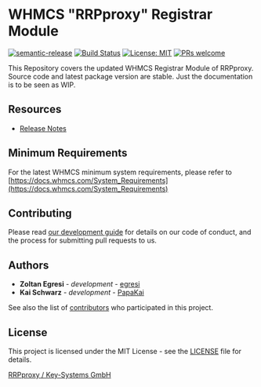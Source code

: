 # WHMCS "RRPproxy" Registrar Module #

[![semantic-release](https://img.shields.io/badge/%20%20%F0%9F%93%A6%F0%9F%9A%80-semantic--release-e10079.svg)](https://github.com/semantic-release/semantic-release)
[![Build Status](https://travis-ci.com/hexonet/whmcs-ispapi-registrar.svg?branch=master)](https://travis-ci.com/rrpproxy/whmcs-rrpproxy-registrar)
[![License: MIT](https://img.shields.io/badge/License-MIT-blue.svg)](https://opensource.org/licenses/MIT)
[![PRs welcome](https://img.shields.io/badge/PRs-welcome-brightgreen.svg)](https://github.com/rrpproxy/whmcs-rrpproxy-registrar/blob/master/CONTRIBUTING.md)

This Repository covers the updated WHMCS Registrar Module of RRPproxy. Source code and latest package version are stable. Just the documentation is to be seen as WIP.

## Resources ##

* [Release Notes](https://github.com/hexonet/whmcs-ispapi-registrar/releases)

## Minimum Requirements ##

For the latest WHMCS minimum system requirements, please refer to
[https://docs.whmcs.com/System_Requirements](https://docs.whmcs.com/System_Requirements)

## Contributing ##

Please read [our development guide](https://github.com/hexonet/whmcs-ispapi-registrar/wiki/Development-Guide) for details on our code of conduct, and the process for submitting pull requests to us.

## Authors ##

* **Zoltan Egresi** - *development* - [egresi](https://github.com/egresi)
* **Kai Schwarz** - *development* - [PapaKai](https://github.com/papakai)

See also the list of [contributors](https://github.com/hexonet/whmcs-ispapi-registrar/graphs/contributors) who participated in this project.

## License ##

This project is licensed under the MIT License - see the [LICENSE](https://github.com/hexonet/whmcs-ispapi-registrar/blob/master/LICENSE) file for details.

[RRPproxy / Key-Systems GmbH](https://www.rrpproxy.net/)
